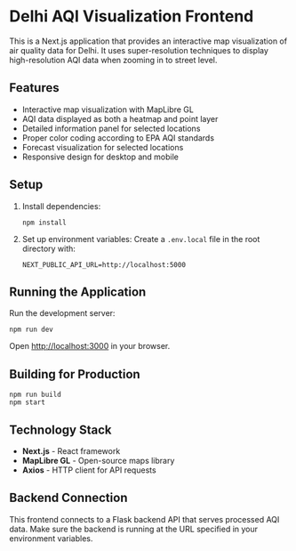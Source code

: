 # Delhi AQI Visualization Frontend

This is a Next.js application that provides an interactive map visualization of air quality data for Delhi. It uses super-resolution techniques to display high-resolution AQI data when zooming in to street level.

## Features

- Interactive map visualization with MapLibre GL
- AQI data displayed as both a heatmap and point layer
- Detailed information panel for selected locations
- Proper color coding according to EPA AQI standards
- Forecast visualization for selected locations
- Responsive design for desktop and mobile

## Setup

1. Install dependencies:
   ```
   npm install
   ```

2. Set up environment variables:
   Create a `.env.local` file in the root directory with:
   ```
   NEXT_PUBLIC_API_URL=http://localhost:5000
   ```

## Running the Application

Run the development server:

```
npm run dev
```

Open [http://localhost:3000](http://localhost:3000) in your browser.

## Building for Production

```
npm run build
npm start
```

## Technology Stack

- **Next.js** - React framework
- **MapLibre GL** - Open-source maps library
- **Axios** - HTTP client for API requests

## Backend Connection

This frontend connects to a Flask backend API that serves processed AQI data. Make sure the backend is running at the URL specified in your environment variables.
